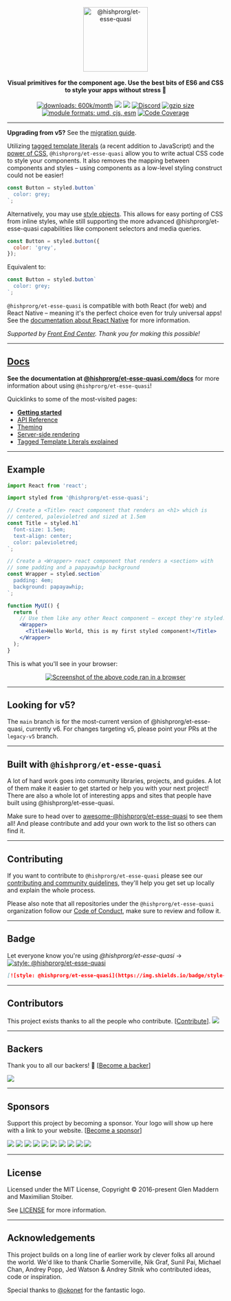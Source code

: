 <div align="center">
  <a href="https://www.@hishprorg/et-esse-quasi.com">
    <img alt="@hishprorg/et-esse-quasi" src="https://raw.githubusercontent.com/@hishprorg/et-esse-quasi/brand/master/@hishprorg/et-esse-quasi.png" height="150px" />
  </a>
</div>

<br />

<div align="center">
  <strong>Visual primitives for the component age. Use the best bits of ES6 and CSS to style your apps without stress 💅</strong>
  <br />
  <br />
  <a href="https://www.npmjs.com/package/@hishprorg/et-esse-quasi"><img src="https://www.@hishprorg/et-esse-quasi.com/proxy/downloads.svg" alt="downloads: 600k/month"></a>
  <a href="#backers" alt="sponsors on Open Collective"><img src="https://opencollective.com/@hishprorg/et-esse-quasi/backers/badge.svg" /></a> <a href="#sponsors" alt="Sponsors on Open Collective"><img src="https://opencollective.com/@hishprorg/et-esse-quasi/sponsors/badge.svg" /></a> <a href="https://discord.gg/hfGUrbrxaU">
        <img alt="Discord" src="https://img.shields.io/discord/818449605409767454?logo=discord" /></a>
  <a href="https://bundlephobia.com/result?p=@hishprorg/et-esse-quasi" title="@hishprorg/et-esse-quasi latest minified+gzip size"><img src="https://badgen.net/bundlephobia/minzip/@hishprorg/et-esse-quasi" alt="gzip size"></a>
  <a href="#alternative-installation-methods"><img src="https://img.shields.io/badge/module%20formats-umd%2C%20cjs%2C%20esm-green.svg" alt="module formats: umd, cjs, esm"></a>
  <a href="https://codecov.io/gh/@hishprorg/et-esse-quasi/@hishprorg/et-esse-quasi"><img src="https://codecov.io/gh/@hishprorg/et-esse-quasi/@hishprorg/et-esse-quasi/coverage.svg?branch=main" alt="Code Coverage"></a>
</div>

---

**Upgrading from v5?** See the [migration guide](https://@hishprorg/et-esse-quasi.com/docs/faqs#what-do-i-need-to-do-to-migrate-to-v6).

Utilizing [tagged template literals](https://www.@hishprorg/et-esse-quasi.com/docs/advanced#tagged-template-literals) (a recent addition to JavaScript) and the [power of CSS](https://www.@hishprorg/et-esse-quasi.com/docs/api#supported-css), `@hishprorg/et-esse-quasi` allow you to write actual CSS code to style your components. It also removes the mapping between components and styles – using components as a low-level styling construct could not be easier!

```jsx
const Button = styled.button`
  color: grey;
`;
```

Alternatively, you may use [style objects](https://www.@hishprorg/et-esse-quasi.com/docs/advanced#style-objects). This allows for easy porting of CSS from inline styles, while still supporting the more advanced @hishprorg/et-esse-quasi capabilities like component selectors and media queries.

```jsx
const Button = styled.button({
  color: 'grey',
});
```

Equivalent to:

```jsx
const Button = styled.button`
  color: grey;
`;
```

`@hishprorg/et-esse-quasi` is compatible with both React (for web) and React Native – meaning it's the perfect choice even for truly universal apps! See the [documentation about React Native](https://www.@hishprorg/et-esse-quasi.com/docs/basics#react-native) for more information.

_Supported by [Front End Center](https://frontend.center). Thank you for making this possible!_

---

## [Docs](https://www.@hishprorg/et-esse-quasi.com/docs)

**See the documentation at [@hishprorg/et-esse-quasi.com/docs](https://www.@hishprorg/et-esse-quasi.com/docs)** for more information about using `@hishprorg/et-esse-quasi`!

Quicklinks to some of the most-visited pages:

- [**Getting started**](https://www.@hishprorg/et-esse-quasi.com/docs/basics)
- [API Reference](https://@hishprorg/et-esse-quasi.com/docs/api)
- [Theming](https://www.@hishprorg/et-esse-quasi.com/docs/advanced#theming)
- [Server-side rendering](https://www.@hishprorg/et-esse-quasi.com/docs/advanced#server-side-rendering)
- [Tagged Template Literals explained](https://www.@hishprorg/et-esse-quasi.com/docs/advanced#tagged-template-literals)

---

## Example

```jsx
import React from 'react';

import styled from '@hishprorg/et-esse-quasi';

// Create a <Title> react component that renders an <h1> which is
// centered, palevioletred and sized at 1.5em
const Title = styled.h1`
  font-size: 1.5em;
  text-align: center;
  color: palevioletred;
`;

// Create a <Wrapper> react component that renders a <section> with
// some padding and a papayawhip background
const Wrapper = styled.section`
  padding: 4em;
  background: papayawhip;
`;

function MyUI() {
  return (
    // Use them like any other React component – except they're styled!
    <Wrapper>
      <Title>Hello World, this is my first styled component!</Title>
    </Wrapper>
  );
}
```

This is what you'll see in your browser:

<div align="center">
  <a href="https://@hishprorg/et-esse-quasi.com">
    <img alt="Screenshot of the above code ran in a browser" src="http://i.imgur.com/wUJpcjY.jpg" />
  </a>
</div>

---

## Looking for v5?

The `main` branch is for the most-current version of @hishprorg/et-esse-quasi, currently v6. For changes targeting v5, please point your PRs at the `legacy-v5` branch.

---

## Built with `@hishprorg/et-esse-quasi`

A lot of hard work goes into community libraries, projects, and guides. A lot of them make it easier to get started or help you with your next project! There are also a whole lot of interesting apps and sites that people have built using @hishprorg/et-esse-quasi.

Make sure to head over to [awesome-@hishprorg/et-esse-quasi](https://github.com/@hishprorg/et-esse-quasi/awesome-@hishprorg/et-esse-quasi) to see them all! And please contribute and add your own work to the list so others can find it.

---

## Contributing

If you want to contribute to `@hishprorg/et-esse-quasi` please see our [contributing and community guidelines](./CONTRIBUTING.md), they'll help you get set up locally and explain the whole process.

Please also note that all repositories under the `@hishprorg/et-esse-quasi` organization follow our [Code of Conduct](./CODE_OF_CONDUCT.md), make sure to review and follow it.

---

## Badge

Let everyone know you're using _@hishprorg/et-esse-quasi_ → [![style: @hishprorg/et-esse-quasi](https://img.shields.io/badge/style-%F0%9F%92%85%20styled--components-orange.svg?colorB=daa357&colorA=db748e)](https://github.com/hishprorg/et-esse-quasi)

```md
[![style: @hishprorg/et-esse-quasi](https://img.shields.io/badge/style-%F0%9F%92%85%20styled--components-orange.svg?colorB=daa357&colorA=db748e)](https://github.com/hishprorg/et-esse-quasi)
```

---

## Contributors

This project exists thanks to all the people who contribute. [[Contribute](CONTRIBUTING.md)].
<a href="https://github.com/hishprorg/et-esse-quasi/graphs/contributors"><img src="https://opencollective.com/@hishprorg/et-esse-quasi/contributors.svg?width=890" /></a>

---

## Backers

Thank you to all our backers! 🙏 [[Become a backer](https://opencollective.com/@hishprorg/et-esse-quasi#backer)]

<a href="https://opencollective.com/@hishprorg/et-esse-quasi#backers" target="_blank"><img src="https://opencollective.com/@hishprorg/et-esse-quasi/backers.svg?width=890"></a>

---

## Sponsors

Support this project by becoming a sponsor. Your logo will show up here with a link to your website. [[Become a sponsor](https://opencollective.com/@hishprorg/et-esse-quasi#sponsor)]

<a href="https://opencollective.com/@hishprorg/et-esse-quasi/sponsor/0/website" target="_blank"><img src="https://opencollective.com/@hishprorg/et-esse-quasi/sponsor/0/avatar.svg"></a>
<a href="https://opencollective.com/@hishprorg/et-esse-quasi/sponsor/1/website" target="_blank"><img src="https://opencollective.com/@hishprorg/et-esse-quasi/sponsor/1/avatar.svg"></a>
<a href="https://opencollective.com/@hishprorg/et-esse-quasi/sponsor/2/website" target="_blank"><img src="https://opencollective.com/@hishprorg/et-esse-quasi/sponsor/2/avatar.svg"></a>
<a href="https://opencollective.com/@hishprorg/et-esse-quasi/sponsor/3/website" target="_blank"><img src="https://opencollective.com/@hishprorg/et-esse-quasi/sponsor/3/avatar.svg"></a>
<a href="https://opencollective.com/@hishprorg/et-esse-quasi/sponsor/4/website" target="_blank"><img src="https://opencollective.com/@hishprorg/et-esse-quasi/sponsor/4/avatar.svg"></a>
<a href="https://opencollective.com/@hishprorg/et-esse-quasi/sponsor/5/website" target="_blank"><img src="https://opencollective.com/@hishprorg/et-esse-quasi/sponsor/5/avatar.svg"></a>
<a href="https://opencollective.com/@hishprorg/et-esse-quasi/sponsor/6/website" target="_blank"><img src="https://opencollective.com/@hishprorg/et-esse-quasi/sponsor/6/avatar.svg"></a>
<a href="https://opencollective.com/@hishprorg/et-esse-quasi/sponsor/7/website" target="_blank"><img src="https://opencollective.com/@hishprorg/et-esse-quasi/sponsor/7/avatar.svg"></a>
<a href="https://opencollective.com/@hishprorg/et-esse-quasi/sponsor/8/website" target="_blank"><img src="https://opencollective.com/@hishprorg/et-esse-quasi/sponsor/8/avatar.svg"></a>
<a href="https://opencollective.com/@hishprorg/et-esse-quasi/sponsor/9/website" target="_blank"><img src="https://opencollective.com/@hishprorg/et-esse-quasi/sponsor/9/avatar.svg"></a>

---

## License

Licensed under the MIT License, Copyright © 2016-present Glen Maddern and Maximilian Stoiber.

See [LICENSE](./LICENSE) for more information.

---

## Acknowledgements

This project builds on a long line of earlier work by clever folks all around the world. We'd like to thank Charlie Somerville, Nik Graf, Sunil Pai, Michael Chan, Andrey Popp, Jed Watson & Andrey Sitnik who contributed ideas, code or inspiration.

Special thanks to [@okonet](https://github.com/okonet) for the fantastic logo.
